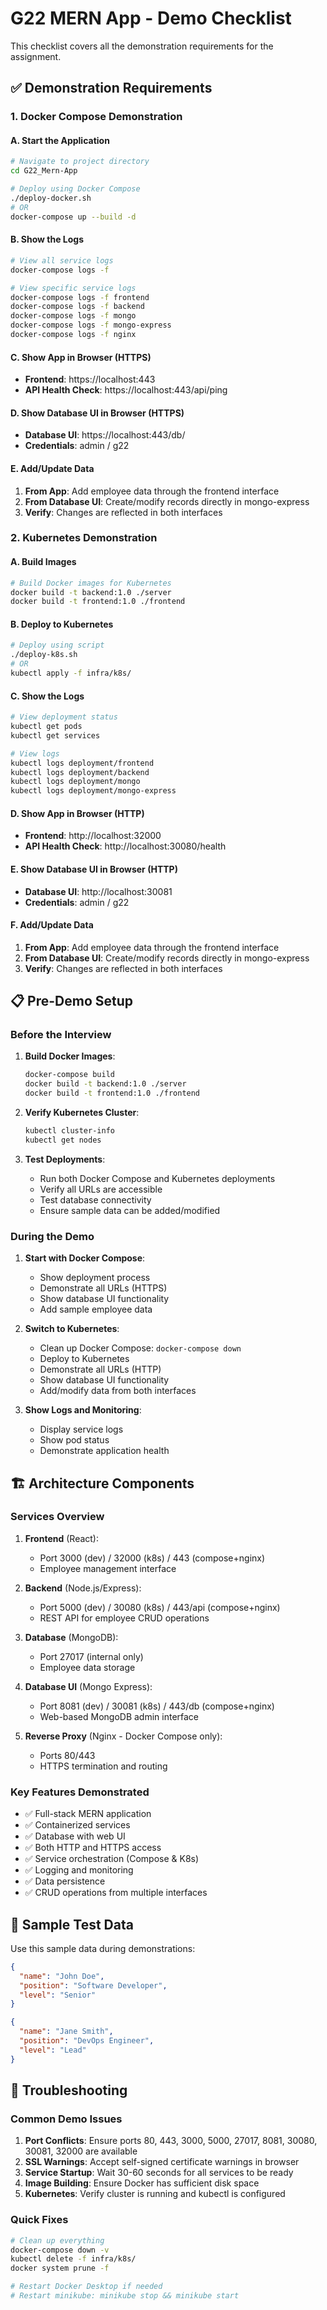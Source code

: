 # G22 MERN App - Demo Checklist

This checklist covers all the demonstration requirements for the assignment.

## ✅ Demonstration Requirements

### 1. Docker Compose Demonstration

#### A. Start the Application
```bash
# Navigate to project directory
cd G22_Mern-App

# Deploy using Docker Compose
./deploy-docker.sh
# OR
docker-compose up --build -d
```

#### B. Show the Logs
```bash
# View all service logs
docker-compose logs -f

# View specific service logs
docker-compose logs -f frontend
docker-compose logs -f backend
docker-compose logs -f mongo
docker-compose logs -f mongo-express
docker-compose logs -f nginx
```

#### C. Show App in Browser (HTTPS)
- **Frontend**: https://localhost:443
- **API Health Check**: https://localhost:443/api/ping

#### D. Show Database UI in Browser (HTTPS) 
- **Database UI**: https://localhost:443/db/
- **Credentials**: admin / g22

#### E. Add/Update Data
1. **From App**: Add employee data through the frontend interface
2. **From Database UI**: Create/modify records directly in mongo-express
3. **Verify**: Changes are reflected in both interfaces

### 2. Kubernetes Demonstration

#### A. Build Images
```bash
# Build Docker images for Kubernetes
docker build -t backend:1.0 ./server
docker build -t frontend:1.0 ./frontend
```

#### B. Deploy to Kubernetes
```bash
# Deploy using script
./deploy-k8s.sh
# OR
kubectl apply -f infra/k8s/
```

#### C. Show the Logs
```bash
# View deployment status
kubectl get pods
kubectl get services

# View logs
kubectl logs deployment/frontend
kubectl logs deployment/backend
kubectl logs deployment/mongo
kubectl logs deployment/mongo-express
```

#### D. Show App in Browser (HTTP)
- **Frontend**: http://localhost:32000
- **API Health Check**: http://localhost:30080/health

#### E. Show Database UI in Browser (HTTP)
- **Database UI**: http://localhost:30081
- **Credentials**: admin / g22

#### F. Add/Update Data
1. **From App**: Add employee data through the frontend interface
2. **From Database UI**: Create/modify records directly in mongo-express  
3. **Verify**: Changes are reflected in both interfaces

## 📋 Pre-Demo Setup

### Before the Interview

1. **Build Docker Images**:
   ```bash
   docker-compose build
   docker build -t backend:1.0 ./server
   docker build -t frontend:1.0 ./frontend
   ```

2. **Verify Kubernetes Cluster**:
   ```bash
   kubectl cluster-info
   kubectl get nodes
   ```

3. **Test Deployments**:
   - Run both Docker Compose and Kubernetes deployments
   - Verify all URLs are accessible
   - Test database connectivity
   - Ensure sample data can be added/modified

### During the Demo

1. **Start with Docker Compose**:
   - Show deployment process
   - Demonstrate all URLs (HTTPS)
   - Show database UI functionality
   - Add sample employee data

2. **Switch to Kubernetes**:
   - Clean up Docker Compose: `docker-compose down`
   - Deploy to Kubernetes
   - Demonstrate all URLs (HTTP)
   - Show database UI functionality
   - Add/modify data from both interfaces

3. **Show Logs and Monitoring**:
   - Display service logs
   - Show pod status
   - Demonstrate application health

## 🏗️ Architecture Components

### Services Overview

1. **Frontend** (React):
   - Port 3000 (dev) / 32000 (k8s) / 443 (compose+nginx)
   - Employee management interface

2. **Backend** (Node.js/Express):
   - Port 5000 (dev) / 30080 (k8s) / 443/api (compose+nginx)
   - REST API for employee CRUD operations

3. **Database** (MongoDB):
   - Port 27017 (internal only)
   - Employee data storage

4. **Database UI** (Mongo Express):
   - Port 8081 (dev) / 30081 (k8s) / 443/db (compose+nginx)
   - Web-based MongoDB admin interface

5. **Reverse Proxy** (Nginx - Docker Compose only):
   - Ports 80/443
   - HTTPS termination and routing

### Key Features Demonstrated

- ✅ Full-stack MERN application
- ✅ Containerized services
- ✅ Database with web UI
- ✅ Both HTTP and HTTPS access
- ✅ Service orchestration (Compose & K8s)
- ✅ Logging and monitoring
- ✅ Data persistence
- ✅ CRUD operations from multiple interfaces

## 📝 Sample Test Data

Use this sample data during demonstrations:

```json
{
  "name": "John Doe",
  "position": "Software Developer", 
  "level": "Senior"
}
```

```json
{
  "name": "Jane Smith",
  "position": "DevOps Engineer",
  "level": "Lead"
}
```

## 🚨 Troubleshooting

### Common Demo Issues

1. **Port Conflicts**: Ensure ports 80, 443, 3000, 5000, 27017, 8081, 30080, 30081, 32000 are available
2. **SSL Warnings**: Accept self-signed certificate warnings in browser
3. **Service Startup**: Wait 30-60 seconds for all services to be ready
4. **Image Building**: Ensure Docker has sufficient disk space
5. **Kubernetes**: Verify cluster is running and kubectl is configured

### Quick Fixes

```bash
# Clean up everything
docker-compose down -v
kubectl delete -f infra/k8s/
docker system prune -f

# Restart Docker Desktop if needed
# Restart minikube: minikube stop && minikube start
```